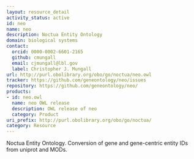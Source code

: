 ```yaml
---
layout: resource_detail
activity_status: active
id: neo
name: neo
description: Noctua Entity Ontology
domain: biological systems
contact:
  orcid: 0000-0002-6601-2165
  github: cmungall
  email: cjmungall@lbl.gov
  label: Christopher J. Mungall
url: http://purl.obolibrary.org/obo/go/noctua/neo.owl
tracker: https://github.com/geneontology/neo/issues
repository: https://github.com/geneontology/neo/
products:
- id: neo.owl
  name: neo OWL release
  description: OWL release of neo
  category: Product
uri_prefix: http://purl.obolibrary.org/obo/go/noctua/
category: Resource
---
```


Noctua Entity Ontology. Conversion of gene and gene-centric entity IDs from uniprot and MODs.
